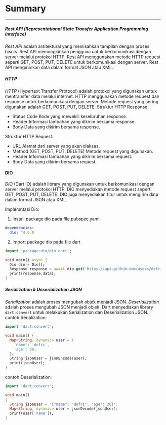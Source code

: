 # Summary

---

##### Rest API (Representational State Transfer Application Programming Interface)

_Rest API_ adalah arsitektural yang memisahkan tampilan dengan proses bisnis. Rest API memungkinkan pengguna untuk berkomunikasi dengan server melalui protokol HTTP. Rest API menggunakan metode HTTP request seperti GET, POST, PUT, DELETE untuk berkomunikasi dengan server. Rest API mengirimkan data dalam format JSON atau XML.

##### HTTP

_HTTP_ (Hypertext Transfer Protocol) adalah protokol yang digunakan untuk mentransfer data melalui internet. HTTP menggunakan metode request dan response untuk berkomunikasi dengan server. Metode request yang sering digunakan adalah GET, POST, PUT, DELETE.
Struktur HTTP Response:

- Status Code
  Kode yang mewakili keseluruhan response.
- Header
  Informasi tambahan yang dikirim bersama response.
- Body
  Data yang dikirim bersama response.

Struktur HTTP Request:

- URL
  Alamat dari server yang akan diakses.
- Method (GET, POST, PUT, DELETE)
  Metode request yang digunakan.
- Header
  Informasi tambahan yang dikirim bersama request.
- Body
  Data yang dikirim bersama request.

#### DIO

_DIO_ (Dart IO) adalah library yang digunakan untuk berkomunikasi dengan server melalui protokol HTTP. DIO menyediakan metode request seperti GET, POST, PUT, DELETE. DIO juga menyediakan fitur untuk mengirim data dalam format JSON atau XML.

Implemntasi Dio:

1. Install package dio pada file pubspec.yaml

```yaml
dependencies:
  dio: ^4.0.0
```

2. Import package dio pada file dart

```dart
import 'package:dio/dio.dart';

void main() async {
  Dio dio = Dio();
  Response response = await dio.get('https://api.github.com/users/defrindr');
  print(response.data);
}
```

##### Serialization & Deserialization JSON

_Serialization_ adalah proses mengubah objek menjadi JSON. _Deserialization_ adalah proses mengubah JSON menjadi objek. Dart menyediakan library `dart:convert` untuk melakukan Serialization dan Deserialization JSON.
contoh Serialization:

```dart
import 'dart:convert';

void main() {
  Map<String, dynamic> user = {
    'name': 'defri',
    'age': 20,
  };
  String jsonUser = jsonEncode(user);
  print(jsonUser);
}
```

contoh Deserialization:

```dart
import 'dart:convert';

void main()
{
  String jsonUser = '{"name": "defri", "age": 20}';
  Map<String, dynamic> user = jsonDecode(jsonUser);
  print(user['name']);
}
```
